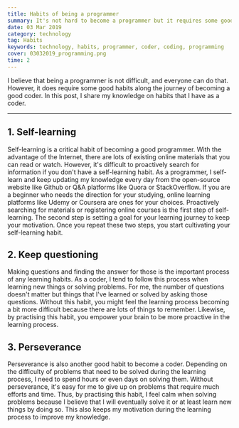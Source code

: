 ```yaml
---
title: Habits of being a programmer
summary: It's not hard to become a programmer but it requires some good habits on the journey. In this post, I share my habits for becoming a good programmer.
date: 03 Mar 2019
category: technology
tag: Habits
keywords: technology, habits, programmer, coder, coding, programming
cover: 03032019_programming.png
time: 2
---
```


I believe that being a programmer is not difficult, and everyone can do that. However, it does require some good habits along the journey of becoming a good coder. In this post, I share my knowledge on habits that I have as a coder.

---

## 1. Self-learning
Self-learning is a critical habit of becoming a good programmer. With the advantage of the Internet, there are lots of existing online materials that you can read or watch. However, it's difficult to proactively search for  information if you don't have a self-learning habit. As a programmer, I self-learn and keep updating my knowledge every day from the open-source website like Github or Q&A platforms like Quora or StackOverflow. If you are a beginner who needs the direction for your studying, online learning platforms like Udemy or Coursera are ones for your choices. Proactively searching for materials or registering online courses is the first step of self-learning. The second step is setting a goal for your learning journey to keep your motivation. Once you repeat these two steps, you start cultivating your self-learning habit.

## 2. Keep questioning
Making questions and finding the answer for those is the important process of any learning habits. As a coder, I tend to follow this process when learning new things or solving problems. For me, the number of questions doesn't matter but things that I've learned or solved by asking those questions. Without this habit, you might feel the learning process becoming a bit more difficult because there are lots of things to remember. Likewise, by practising this habit, you empower your brain to be more proactive in the learning process.

## 3. Perseverance
Perseverance is also another good habit to become a coder. Depending on the difficulty of problems that need to be solved during the learning process, I need to spend hours or even days on solving them. Without perseverance, it's easy for me to give up on problems that require much efforts and time. Thus, by practising this habit, I feel calm when solving problems because I believe that I will eventually solve it or at least learn new things by doing so. This also keeps my motivation during the learning process to improve my knowledge.
